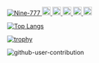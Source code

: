 <p align="left">
  <a href="https://github.com/Nine-777/Nine-777/">
    <img src="https://komarev.com/ghpvc/?username=Nine-777" alt="Nine-777" />
  </a>
  <a href="http://twitter.com/Nine_earth777">
    <img height="20" src="https://img.shields.io/twitter/follow/Nine_earth777?label=Twitter&logo=twitter&style=flat" />
  </a>
  <a href="https://github.com/Nine-777">
    <img height="20" src="https://img.shields.io/github/followers/Nine-777?label=follow&logo=github&style=flat" />
  </a>
  <a href="https://stackoverflow.com/users/5720201/Nine-777">
    <img height="20" src="https://img.shields.io/stackexchange/stackoverflow/r/5720201?label=StackOverflow&logo=stack-overflow&style=flat" />
  </a>
  <a href="http://qiita.com/Nine-777">
    <img height="20" src="https://qiita-badge.apiapi.app/s/Nine-777/posts.svg" />
  </a>
  <//qiita.com/yutkat">
    <img height="20" src="https://qiita-badge.apiapi.app/s/Nine-777/contributions.svg" />
  </a>
</p>

[![Top Langs](https://github-readme-stats.vercel.app/api/top-langs/?username=Nine-777&layout=compact&theme=onedark)](https://github.com/anuraghazra/github-readme-stats)


[![trophy](https://github-profile-trophy.vercel.app/?username=Nine-777&theme=onedark&column=7
)](https://github.com/ryo-ma/github-profile-trophy)

![github-user-contribution](https://user-images.githubusercontent.com/97382295/213872063-96c2e170-7ec8-4b62-9484-132c5d4bb347.svg)
